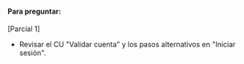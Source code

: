 #### Para preguntar:

[Parcial 1]

- Revisar el CU "Validar cuenta" y los pasos alternativos en "Iniciar sesión".
